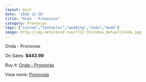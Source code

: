```yaml
---
layout: post
date: '2016-12-26'
title: "Onda - Pronovias"
category: Pronovias
tags: ["custom","fantastic","wedding","onda","made"]
image: http://img.metalkind.com/7722-thickbox_default/onda.jpg
---
```

Onda - Pronovias

On Sales: **$443.99**
<a href="https://www.metalkind.com/en/pronovias/3392-onda.html"><amp-img layout="responsive" width="600" height="600" src="//img.metalkind.com/7722-thickbox_default/onda.jpg" alt="Onda - Pronovias 0" /></a>
<a href="https://www.metalkind.com/en/pronovias/3392-onda.html"><amp-img layout="responsive" width="600" height="600" src="//img.metalkind.com/7723-thickbox_default/onda.jpg" alt="Onda - Pronovias 1" /></a>
<a href="https://www.metalkind.com/en/pronovias/3392-onda.html"><amp-img layout="responsive" width="600" height="600" src="//img.metalkind.com/7724-thickbox_default/onda.jpg" alt="Onda - Pronovias 2" /></a>
<a href="https://www.metalkind.com/en/pronovias/3392-onda.html"><amp-img layout="responsive" width="600" height="600" src="//img.metalkind.com/7725-thickbox_default/onda.jpg" alt="Onda - Pronovias 3" /></a>

Buy it: [Onda - Pronovias](https://www.metalkind.com/en/pronovias/3392-onda.html "Onda - Pronovias")

View more: [Pronovias](https://www.metalkind.com/en/103-pronovias "Pronovias")